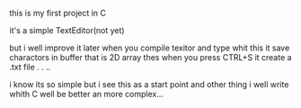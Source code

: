 this is my first project in C 

it's a simple TextEditor(not yet)

but i well improve it later
when you compile texitor and type whit this it save charactors in buffer that is 2D array thes when you press CTRL+S
it create a .txt file . . .. 

i know its so simple but i see this as a start point and other thing i well write whith C well be better an more complex...
